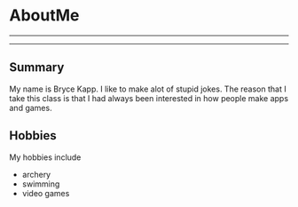 # AboutMe
---
---
## Summary
My name is Bryce Kapp. I like to make alot of stupid jokes. The reason that I take this class is that I had always been interested in how people make apps and games.

Hobbies
-
My hobbies include
- archery
- swimming
- video games
